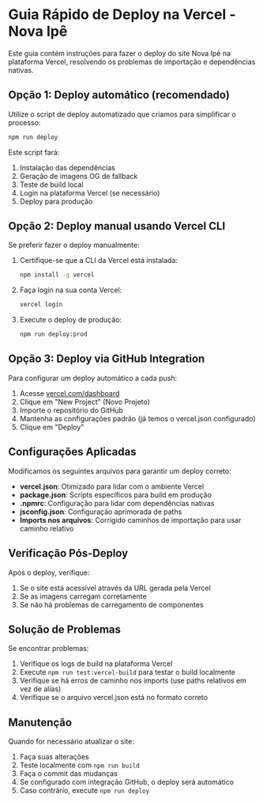# Guia Rápido de Deploy na Vercel - Nova Ipê

Este guia contém instruções para fazer o deploy do site Nova Ipê na plataforma Vercel, resolvendo os problemas de importação e dependências nativas.

## Opção 1: Deploy automático (recomendado)

Utilize o script de deploy automatizado que criamos para simplificar o processo:

```bash
npm run deploy
```

Este script fará:
1. Instalação das dependências
2. Geração de imagens OG de fallback
3. Teste de build local
4. Login na plataforma Vercel (se necessário)
5. Deploy para produção

## Opção 2: Deploy manual usando Vercel CLI

Se preferir fazer o deploy manualmente:

1. Certifique-se que a CLI da Vercel está instalada:
   ```bash
   npm install -g vercel
   ```

2. Faça login na sua conta Vercel:
   ```bash
   vercel login
   ```

3. Execute o deploy de produção:
   ```bash
   npm run deploy:prod
   ```

## Opção 3: Deploy via GitHub Integration

Para configurar um deploy automático a cada push:

1. Acesse [vercel.com/dashboard](https://vercel.com/dashboard)
2. Clique em "New Project" (Novo Projeto)
3. Importe o repositório do GitHub
4. Mantenha as configurações padrão (já temos o vercel.json configurado)
5. Clique em "Deploy"

## Configurações Aplicadas

Modificamos os seguintes arquivos para garantir um deploy correto:

- **vercel.json**: Otimizado para lidar com o ambiente Vercel
- **package.json**: Scripts específicos para build em produção
- **.npmrc**: Configuração para lidar com dependências nativas
- **jsconfig.json**: Configuração aprimorada de paths
- **Imports nos arquivos**: Corrigido caminhos de importação para usar caminho relativo

## Verificação Pós-Deploy

Após o deploy, verifique:

1. Se o site está acessível através da URL gerada pela Vercel
2. Se as imagens carregam corretamente
3. Se não há problemas de carregamento de componentes

## Solução de Problemas

Se encontrar problemas:

1. Verifique os logs de build na plataforma Vercel
2. Execute `npm run test:vercel-build` para testar o build localmente
3. Verifique se há erros de caminho nos imports (use paths relativos em vez de alias)
4. Verifique se o arquivo vercel.json está no formato correto

## Manutenção

Quando for necessário atualizar o site:

1. Faça suas alterações
2. Teste localmente com `npm run build`
3. Faça o commit das mudanças
4. Se configurado com integração GitHub, o deploy será automático
5. Caso contrário, execute `npm run deploy`
